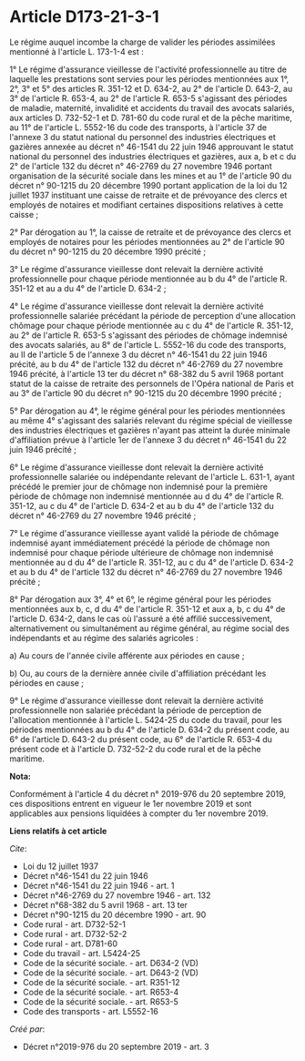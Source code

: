 # Article D173-21-3-1

Le régime auquel incombe la charge de valider les périodes assimilées mentionné à l'article L. 173-1-4 est : 

1° Le régime d'assurance vieillesse de l'activité professionnelle au titre de laquelle les prestations sont servies pour les
périodes mentionnées aux 1°, 2°, 3° et 5° des articles R. 351-12 et D. 634-2, au 2° de l'article D. 643-2, au 3° de l'article
R. 653-4, au 2° de l'article R. 653-5 s'agissant des périodes de maladie, maternité, invalidité et accidents du travail des
avocats salariés, aux articles D. 732-52-1 et D. 781-60 du code rural et de la pêche maritime, au 11° de l'article L. 5552-16
du code des transports, à l'article 37 de l'annexe 3 du statut national du personnel des industries électriques et gazières
annexée au décret n° 46-1541 du 22 juin 1946 approuvant le statut national du personnel des industries électriques et
gazières, aux a, b et c du 2° de l'article 132 du décret n° 46-2769 du 27 novembre 1946 portant organisation de la sécurité
sociale dans les mines et au 1° de l'article 90 du décret n° 90-1215 du 20 décembre 1990 portant application de la loi du 12
juillet 1937 instituant une caisse de retraite et de prévoyance des clercs et employés de notaires et modifiant certaines
dispositions relatives à cette caisse ; 

2° Par dérogation au 1°, la caisse de retraite et de prévoyance des clercs et employés de notaires pour les périodes
mentionnées au 2° de l'article 90 du décret n° 90-1215 du 20 décembre 1990 précité ; 

3° Le régime d'assurance vieillesse dont relevait la dernière activité professionnelle pour chaque période mentionnée au b du
4° de l'article R. 351-12 et au a du 4° de l'article D. 634-2 ; 

4° Le régime d'assurance vieillesse dont relevait la dernière activité professionnelle salariée précédant la période de
perception d'une allocation chômage pour chaque période mentionnée au c du 4° de l'article R. 351-12, au 2° de l'article R.
653-5 s'agissant des périodes de chômage indemnisé des avocats salariés, au 8° de l'article L. 5552-16 du code des
transports, au II de l'article 5 de l'annexe 3 du décret n° 46-1541 du 22 juin 1946 précité, au b du 4° de l'article 132 du
décret n° 46-2769 du 27 novembre 1946 précité, à l'article 13 ter du décret n° 68-382 du 5 avril 1968 portant statut de la
caisse de retraite des personnels de l'Opéra national de Paris et au 3° de l'article 90 du décret n° 90-1215 du 20 décembre
1990 précité ; 

5° Par dérogation au 4°, le régime général pour les périodes mentionnées au même 4° s'agissant des salariés relevant du
régime spécial de vieillesse des industries électriques et gazières n'ayant pas atteint la durée minimale d'affiliation
prévue à l'article 1er de l'annexe 3 du décret n° 46-1541 du 22 juin 1946 précité ; 

6° Le régime d'assurance vieillesse dont relevait la dernière activité professionnelle salariée ou indépendante relevant de
l'article L. 631-1, ayant précédé le premier jour de chômage non indemnisé pour la première période de chômage non indemnisé
mentionnée au d du 4° de l'article R. 351-12, au c du 4° de l'article D. 634-2 et au b du 4° de l'article 132 du décret n°
46-2769 du 27 novembre 1946 précité ; 

7° Le régime d'assurance vieillesse ayant validé la période de chômage indemnisé ayant immédiatement précédé la période de
chômage non indemnisé pour chaque période ultérieure de chômage non indemnisé mentionnée au d du 4° de l'article R. 351-12,
au c du 4° de l'article D. 634-2 et au b du 4° de l'article 132 du décret n° 46-2769 du 27 novembre 1946 précité ; 

8° Par dérogation aux 3°, 4° et 6°, le régime général pour les périodes mentionnées aux b, c, d du 4° de l'article R. 351-12
et aux a, b, c du 4° de l'article D. 634-2, dans le cas où l'assuré a été affilié successivement, alternativement ou
simultanément au régime général, au régime social des indépendants et au régime des salariés agricoles : 

a) Au cours de l'année civile afférente aux périodes en cause ; 

b) Ou, au cours de la dernière année civile d'affiliation précédant les périodes en cause ; 

9° Le régime d'assurance vieillesse dont relevait la dernière activité professionnelle non salariée précédant la période de
perception de l'allocation mentionnée à l'article L. 5424-25 du code du travail, pour les périodes mentionnées au b du 4° de
l'article D. 634-2 du présent code, au 6° de l'article D. 643-2 du présent code, au 6° de l'article R. 653-4 du présent code
et à l'article D. 732-52-2 du code rural et de la pêche maritime.

**Nota:**

Conformément à l'article 4 du décret n° 2019-976 du 20 septembre 2019, ces dispositions entrent en vigueur le 1er novembre
2019 et sont applicables aux pensions liquidées à compter du 1er novembre 2019.

**Liens relatifs à cet article**

_Cite_:

  - Loi du 12 juillet 1937
  - Décret n°46-1541 du 22 juin 1946
  - Décret n°46-1541 du 22 juin 1946 - art. 1
  - Décret n°46-2769 du 27 novembre 1946 - art. 132
  - Décret n°68-382 du 5 avril 1968 - art. 13 ter
  - Décret n°90-1215 du 20 décembre 1990 - art. 90
  - Code rural - art. D732-52-1
  - Code rural - art. D732-52-2
  - Code rural - art. D781-60
  - Code du travail - art. L5424-25
  - Code de la sécurité sociale. - art. D634-2 (VD)
  - Code de la sécurité sociale. - art. D643-2 (VD)
  - Code de la sécurité sociale. - art. R351-12
  - Code de la sécurité sociale. - art. R653-4
  - Code de la sécurité sociale. - art. R653-5
  - Code des transports - art. L5552-16

_Créé par_:

  - Décret n°2019-976 du 20 septembre 2019 - art. 3

